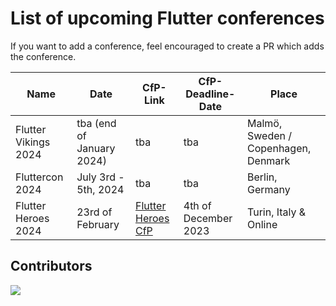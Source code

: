 # List of upcoming Flutter conferences

If you want to add a conference, feel encouraged to create a PR which adds the conference.


| Name                  | Date                                             | CfP-Link                                                                            | CfP-Deadline-Date                                | Place                                                                             |
| --------------------- | ------------------------------------------------ | ----------------------------------------------------------------------------------- | ------------------------------------------------ | --------------------------------------------------------------------------------- |
| Flutter Vikings 2024  | tba (end of January 2024)                        | tba                                                                                 | tba                                              | Malmö, Sweden / Copenhagen, Denmark                                               |
| Fluttercon 2024       | July 3rd - 5th, 2024                             | tba                                                                                 | tba                                              | Berlin, Germany                                                                   |
| Flutter Heroes 2024   | 23rd of February                                 | [Flutter Heroes CfP](https://papers.synesthesia.it/flutter-heroes-2024/cfp)         | 4th of December 2023                             | Turin, Italy & Online                                                             |


## Contributors

<a href="https://github.com/m-theis/flutter_conferences/graphs/contributors">
  <img src="https://contrib.rocks/image?repo=m-theis/flutter_conferences" />
</a>
